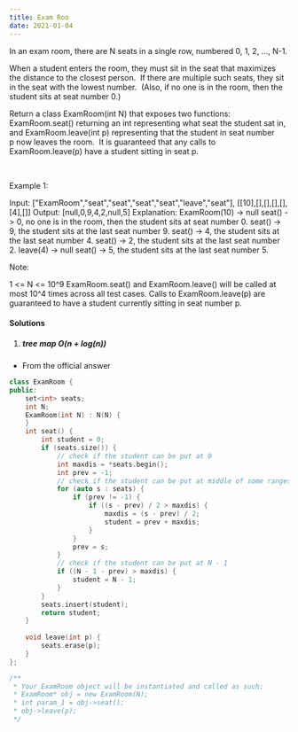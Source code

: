 ```yaml
---
title: Exam Roo
date: 2021-01-04
---
```

In an exam room, there are N seats in a single row, numbered 0, 1, 2, ..., N-1.

When a student enters the room, they must sit in the seat that maximizes the distance to the closest person.  If there are multiple such seats, they sit in the seat with the lowest number.  (Also, if no one is in the room, then the student sits at seat number 0.)

Return a class ExamRoom(int N) that exposes two functions: ExamRoom.seat() returning an int representing what seat the student sat in, and ExamRoom.leave(int p) representing that the student in seat number p now leaves the room.  It is guaranteed that any calls to ExamRoom.leave(p) have a student sitting in seat p.

 

Example 1:

Input: ["ExamRoom","seat","seat","seat","seat","leave","seat"], [[10],[],[],[],[],[4],[]]
Output: [null,0,9,4,2,null,5]
Explanation:
ExamRoom(10) -> null
seat() -> 0, no one is in the room, then the student sits at seat number 0.
seat() -> 9, the student sits at the last seat number 9.
seat() -> 4, the student sits at the last seat number 4.
seat() -> 2, the student sits at the last seat number 2.
leave(4) -> null
seat() -> 5, the student sits at the last seat number 5.
​​​​​​​

Note:

1 <= N <= 10^9
ExamRoom.seat() and ExamRoom.leave() will be called at most 10^4 times across all test cases.
Calls to ExamRoom.leave(p) are guaranteed to have a student currently sitting in seat number p.

#### Solutions

1. ##### tree map O(n + log(n))

- From the official answer

```cpp
class ExamRoom {
public:
    set<int> seats;
    int N;
    ExamRoom(int N) : N(N) {
    }
    int seat() {
        int student = 0;
        if (seats.size()) {
            // check if the student can be put at 0
            int maxdis = *seats.begin();
            int prev = -1;
            // check if the student can be put at middle of some ranges
            for (auto s : seats) {
                if (prev != -1) {
                    if ((s - prev) / 2 > maxdis) {
                        maxdis = (s - prev) / 2;
                        student = prev + maxdis;
                    }
                }
                prev = s;
            }
            // check if the student can be put at N - 1
            if ((N - 1 - prev) > maxdis) {
                student = N - 1;
            }
        }
        seats.insert(student);
        return student;
    }
    
    void leave(int p) {
        seats.erase(p);
    }
};

/**
 * Your ExamRoom object will be instantiated and called as such:
 * ExamRoom* obj = new ExamRoom(N);
 * int param_1 = obj->seat();
 * obj->leave(p);
 */
```